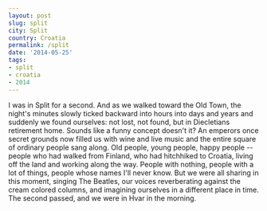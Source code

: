 ```yaml
---
layout: post
slug: split
city: Split
country: Croatia
permalink: /split
date: '2014-05-25'
tags:
- split
- croatia
- 2014
---
```


I was in Split for a second. And as we walked toward the Old Town, the night's minutes slowly ticked backward into hours into days and years and suddenly we found ourselves: not lost, not found, but in Diecletians retirement home. Sounds like a funny concept doesn't it? An emperors once secret grounds now filled us with wine and live music and the entire square of ordinary people sang along. Old people, young people, happy people -- people who had walked from Finland, who had hitchhiked to Croatia, living off the land and working along the way. People with nothing, people with a lot of things, people whose names I'll never know. But we were all sharing in this moment, singing The Beatles, our voices reverberating against the cream colored columns, and imagining ourselves in a different place in time. The second passed, and we were in Hvar in the morning.